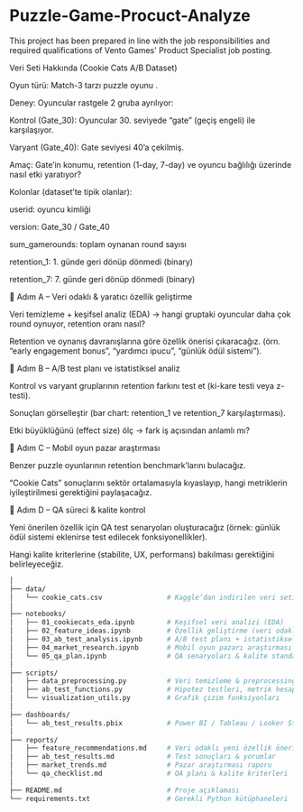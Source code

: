 # Puzzle-Game-Procuct-Analyze
This project has been prepared in line with the job responsibilities and required qualifications of Vento Games' Product Specialist job posting.



Veri Seti Hakkında (Cookie Cats A/B Dataset)

Oyun türü: Match-3 tarzı puzzle oyunu .

Deney: Oyuncular rastgele 2 gruba ayrılıyor:

Kontrol (Gate_30): Oyuncular 30. seviyede “gate” (geçiş engeli) ile karşılaşıyor.

Varyant (Gate_40): Gate seviyesi 40’a çekilmiş.

Amaç: Gate’in konumu, retention (1-day, 7-day) ve oyuncu bağlılığı üzerinde nasıl etki yaratıyor?

Kolonlar (dataset’te tipik olanlar):

userid: oyuncu kimliği

version: Gate_30 / Gate_40

sum_gamerounds: toplam oynanan round sayısı

retention_1: 1. günde geri dönüp dönmedi (binary)

retention_7: 7. günde geri dönüp dönmedi (binary)



🔹 Adım A – Veri odaklı & yaratıcı özellik geliştirme

Veri temizleme + keşifsel analiz (EDA) → hangi gruptaki oyuncular daha çok round oynuyor, retention oranı nasıl?

Retention ve oynanış davranışlarına göre özellik önerisi çıkaracağız. (örn. “early engagement bonus”, “yardımcı ipucu”, “günlük ödül sistemi”).

🔹 Adım B – A/B test planı ve istatistiksel analiz

Kontrol vs varyant gruplarının retention farkını test et (ki-kare testi veya z-testi).

Sonuçları görselleştir (bar chart: retention_1 ve retention_7 karşılaştırması).

Etki büyüklüğünü (effect size) ölç → fark iş açısından anlamlı mı?

🔹 Adım C – Mobil oyun pazar araştırması

Benzer puzzle oyunlarının retention benchmark’larını bulacağız.

“Cookie Cats” sonuçlarını sektör ortalamasıyla kıyaslayıp, hangi metriklerin iyileştirilmesi gerektiğini paylaşacağız.

🔹 Adım D – QA süreci & kalite kontrol

Yeni önerilen özellik için QA test senaryoları oluşturacağız (örnek: günlük ödül sistemi eklenirse test edilecek fonksiyonellikler).

Hangi kalite kriterlerine (stabilite, UX, performans) bakılması gerektiğini belirleyeceğiz.

``` bash 
│
├── data/
│   └── cookie_cats.csv                # Kaggle’dan indirilen veri seti
│
├── notebooks/
│   ├── 01_cookiecats_eda.ipynb        # Keşifsel veri analizi (EDA)
│   ├── 02_feature_ideas.ipynb         # Özellik geliştirme (veri odaklı + yaratıcı fikirler)
│   ├── 03_ab_test_analysis.ipynb      # A/B test planı + istatistiksel analiz
│   ├── 04_market_research.ipynb       # Mobil oyun pazarı araştırması + benchmark
│   └── 05_qa_plan.ipynb               # QA senaryoları & kalite standartları
│
├── scripts/
│   ├── data_preprocessing.py          # Veri temizleme & preprocessing scripti
│   ├── ab_test_functions.py           # Hipotez testleri, metrik hesaplama fonksiyonları
│   └── visualization_utils.py         # Grafik çizim fonksiyonları
│
├── dashboards/
│   └── ab_test_results.pbix           # Power BI / Tableau / Looker Studio dashboard
│
├── reports/
│   ├── feature_recommendations.md     # Veri odaklı yeni özellik önerileri
│   ├── ab_test_results.md             # Test sonuçları & yorumlar
│   ├── market_trends.md               # Pazar araştırması raporu
│   └── qa_checklist.md                # QA planı & kalite kriterleri
│
├── README.md                          # Proje açıklaması
└── requirements.txt                   # Gerekli Python kütüphaneleri


```

